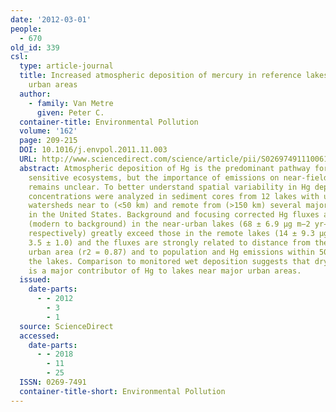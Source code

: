 ```yaml
---
date: '2012-03-01'
people:
  - 670
old_id: 339
csl:
  type: article-journal
  title: Increased atmospheric deposition of mercury in reference lakes near major
    urban areas
  author:
    - family: Van Metre
      given: Peter C.
  container-title: Environmental Pollution
  volume: '162'
  page: 209-215
  DOI: 10.1016/j.envpol.2011.11.003
  URL: http://www.sciencedirect.com/science/article/pii/S0269749111006191
  abstract: Atmospheric deposition of Hg is the predominant pathway for Hg to reach
    sensitive ecosystems, but the importance of emissions on near-field deposition
    remains unclear. To better understand spatial variability in Hg deposition, mercury
    concentrations were analyzed in sediment cores from 12 lakes with undeveloped
    watersheds near to (<50 km) and remote from (>150 km) several major urban areas
    in the United States. Background and focusing corrected Hg fluxes and flux ratios
    (modern to background) in the near-urban lakes (68 ± 6.9 μg m−2 yr−1 and 9.8 ± 4.8,
    respectively) greatly exceed those in the remote lakes (14 ± 9.3 μg m−2 yr−1 and
    3.5 ± 1.0) and the fluxes are strongly related to distance from the nearest major
    urban area (r2 = 0.87) and to population and Hg emissions within 50–100 km of
    the lakes. Comparison to monitored wet deposition suggests that dry deposition
    is a major contributor of Hg to lakes near major urban areas.
  issued:
    date-parts:
      - - 2012
        - 3
        - 1
  source: ScienceDirect
  accessed:
    date-parts:
      - - 2018
        - 11
        - 25
  ISSN: 0269-7491
  container-title-short: Environmental Pollution
---
```

